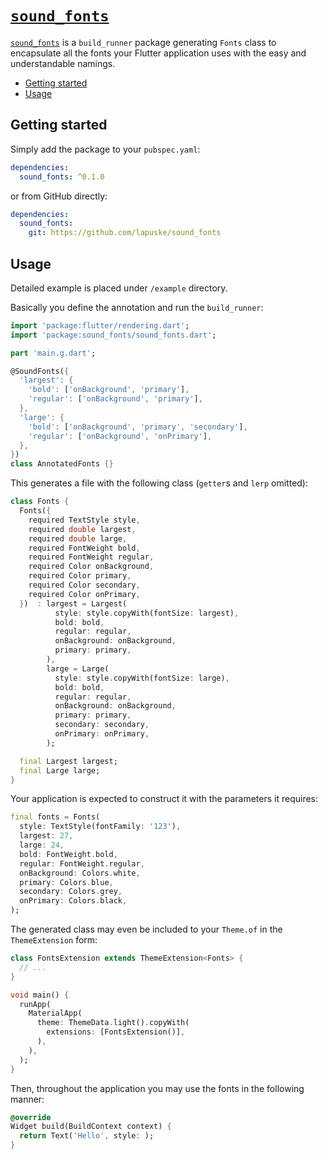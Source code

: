 [`sound_fonts`]
============

[`sound_fonts`] is a `build_runner` package generating `Fonts` class to encapsulate all the fonts your Flutter application uses with the easy and understandable namings. 

* [Getting started](#getting-started)
* [Usage](#usage)




## Getting started

Simply add the package to your `pubspec.yaml`:

```yaml
dependencies:
  sound_fonts: ^0.1.0
```

or from GitHub directly:

```yaml
dependencies:
  sound_fonts:
    git: https://github.com/lapuske/sound_fonts
```



## Usage

Detailed example is placed under `/example` directory.

Basically you define the annotation and run the `build_runner`:

```dart
import 'package:flutter/rendering.dart';
import 'package:sound_fonts/sound_fonts.dart';

part 'main.g.dart';

@SoundFonts({
  'largest': {
    'bold': ['onBackground', 'primary'],
    'regular': ['onBackground', 'primary'],
  },
  'large': {
    'bold': ['onBackground', 'primary', 'secondary'],
    'regular': ['onBackground', 'onPrimary'],
  },
})
class AnnotatedFonts {}
```

This generates a file with the following class (`getter`s and `lerp` omitted):

```dart
class Fonts {
  Fonts({
    required TextStyle style,
    required double largest,
    required double large,
    required FontWeight bold,
    required FontWeight regular,
    required Color onBackground,
    required Color primary,
    required Color secondary,
    required Color onPrimary,
  })  : largest = Largest(
          style: style.copyWith(fontSize: largest),
          bold: bold,
          regular: regular,
          onBackground: onBackground,
          primary: primary,
        ),
        large = Large(
          style: style.copyWith(fontSize: large),
          bold: bold,
          regular: regular,
          onBackground: onBackground,
          primary: primary,
          secondary: secondary,
          onPrimary: onPrimary,
        );

  final Largest largest;
  final Large large;
}
```

Your application is expected to construct it with the parameters it requires:

```dart
final fonts = Fonts(
  style: TextStyle(fontFamily: '123'),
  largest: 27,
  large: 24,
  bold: FontWeight.bold,
  regular: FontWeight.regular,
  onBackground: Colors.white,
  primary: Colors.blue,
  secondary: Colors.grey,
  onPrimary: Colors.black,
);
```

The generated class may even be included to your `Theme.of` in the `ThemeExtension` form:

```dart
class FontsExtension extends ThemeExtension<Fonts> {
  // ...
}

void main() {
  runApp(
    MaterialApp(
      theme: ThemeData.light().copyWith(
        extensions: [FontsExtension()],
      ),
    ),
  );
}
```

Then, throughout the application you may use the fonts in the following manner:

```dart
@override
Widget build(BuildContext context) {
  return Text('Hello', style: );
}
```




[`sound_fonts`]: https://pub.dev/packages/sound_fonts
